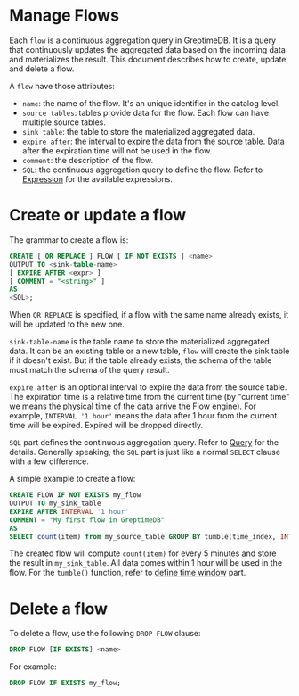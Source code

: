 # Manage Flows

Each `flow` is a continuous aggregation query in GreptimeDB. It is a query that continuously updates the aggregated data based on the incoming data and materializes the result. This document describes how to create, update, and delete a flow.

A `flow` have those attributes:
- `name`: the name of the flow. It's an unique identifier in the catalog level.
- `source tables`: tables provide data for the flow. Each flow can have multiple source tables.
- `sink table`: the table to store the materialized aggregated data.
- `expire after`: the interval to expire the data from the source table. Data after the expiration time will not be used in the flow.
- `comment`: the description of the flow.
- `SQL`: the continuous aggregation query to define the flow. Refer to [Expression](./expression.md) for the available expressions.

# Create or update a flow

The grammar to create a flow is:

```sql
CREATE [ OR REPLACE ] FLOW [ IF NOT EXISTS ] <name>
OUTPUT TO <sink-table-name>
[ EXPIRE AFTER <expr> ]
[ COMMENT = "<string>" ]
AS 
<SQL>;
```

When `OR REPLACE` is specified, if a flow with the same name already exists, it will be updated to the new one.

`sink-table-name` is the table name to store the materialized aggregated data. It can be an existing table or a new table, `flow` will create the sink table if it doesn't exist. But if the table already exists, the schema of the table must match the schema of the query result.

`expire after` is an optional interval to expire the data from the source table. The expiration time is a relative time from the current time (by "current time" we means the physical time of the data arrive the Flow engine). For example, `INTERVAL '1 hour'` means the data after 1 hour from the current time will be expired. Expired will be dropped directly.

`SQL` part defines the continuous aggregation query. Refer to [Query](./query.md) for the details. Generally speaking, the `SQL` part is just like a normal `SELECT` clause with a few difference.

A simple example to create a flow:

```sql
CREATE FLOW IF NOT EXISTS my_flow
OUTPUT TO my_sink_table
EXPIRE AFTER INTERVAL '1 hour'
COMMENT = "My first flow in GreptimeDB"
AS
SELECT count(item) from my_source_table GROUP BY tumble(time_index, INTERVAL '5 minutes');
```

The created flow will compute `count(item)` for every 5 minutes and store the result in `my_sink_table`. All data comes within 1 hour will be used in the flow. For the `tumble()` function, refer to [define time window](./define-time-window.md) part.

# Delete a flow

To delete a flow, use the following `DROP FLOW` clause:

```sql
DROP FLOW [IF EXISTS] <name>
```

For example:

```sql
DROP FLOW IF EXISTS my_flow;
```
